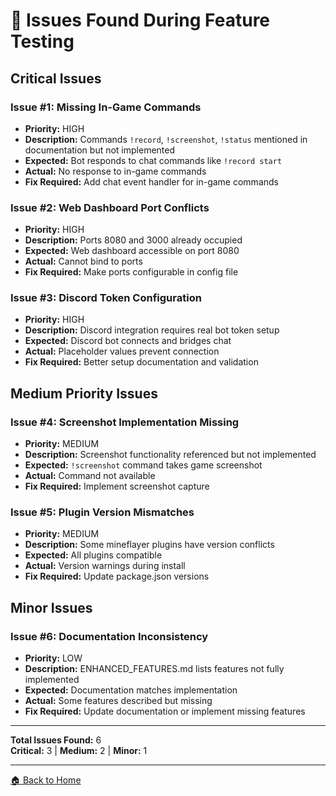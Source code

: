 # 🐛 Issues Found During Feature Testing

## Critical Issues

### Issue #1: Missing In-Game Commands

- **Priority:** HIGH  
- **Description:** Commands `!record`, `!screenshot`, `!status` mentioned in documentation but not implemented
- **Expected:** Bot responds to chat commands like `!record start`
- **Actual:** No response to in-game commands
- **Fix Required:** Add chat event handler for in-game commands

### Issue #2: Web Dashboard Port Conflicts  

- **Priority:** HIGH
- **Description:** Ports 8080 and 3000 already occupied
- **Expected:** Web dashboard accessible on port 8080
- **Actual:** Cannot bind to ports
- **Fix Required:** Make ports configurable in config file

### Issue #3: Discord Token Configuration

- **Priority:** HIGH
- **Description:** Discord integration requires real bot token setup
- **Expected:** Discord bot connects and bridges chat
- **Actual:** Placeholder values prevent connection
- **Fix Required:** Better setup documentation and validation

## Medium Priority Issues

### Issue #4: Screenshot Implementation Missing

- **Priority:** MEDIUM
- **Description:** Screenshot functionality referenced but not implemented  
- **Expected:** `!screenshot` command takes game screenshot
- **Actual:** Command not available
- **Fix Required:** Implement screenshot capture

### Issue #5: Plugin Version Mismatches

- **Priority:** MEDIUM  
- **Description:** Some mineflayer plugins have version conflicts
- **Expected:** All plugins compatible
- **Actual:** Version warnings during install
- **Fix Required:** Update package.json versions

## Minor Issues

### Issue #6: Documentation Inconsistency

- **Priority:** LOW
- **Description:** ENHANCED_FEATURES.md lists features not fully implemented
- **Expected:** Documentation matches implementation
- **Actual:** Some features described but missing
- **Fix Required:** Update documentation or implement missing features

---

**Total Issues Found:** 6  
**Critical:** 3 | **Medium:** 2 | **Minor:** 1

---

[🏠 Back to Home](Home.md)
